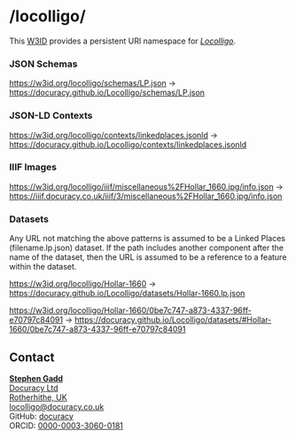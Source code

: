 # /locolligo/
This [W3ID](https://w3id.org) provides a persistent URI namespace for [*Locolligo*](https://github.com/docuracy/Locolligo/blob/main/README.md).

 
### JSON Schemas
https://w3id.org/locolligo/schemas/LP.json -> https://docuracy.github.io/Locolligo/schemas/LP.json


### JSON-LD Contexts
https://w3id.org/locolligo/contexts/linkedplaces.jsonld -> https://docuracy.github.io/Locolligo/contexts/linkedplaces.jsonld


### IIIF Images
https://w3id.org/locolligo/iiif/miscellaneous%2FHollar_1660.jpg/info.json -> https://iiif.docuracy.co.uk/iiif/3/miscellaneous%2FHollar_1660.jpg/info.json

### Datasets
Any URL not matching the above patterns is assumed to be a Linked Places (filename.lp.json) dataset. If the path includes another component after the name of the dataset, then the URL is assumed to be a reference to a feature within the dataset.

https://w3id.org/locolligo/Hollar-1660 -> https://docuracy.github.io/Locolligo/datasets/Hollar-1660.lp.json

https://w3id.org/locolligo/Hollar-1660/0be7c747-a873-4337-96ff-e70797c84091 -> https://docuracy.github.io/Locolligo/datasets/#Hollar-1660/0be7c747-a873-4337-96ff-e70797c84091


## Contact

**[Stephen Gadd](https://www.wikidata.org/wiki/Q7609282)**<br/>
[Docuracy Ltd](https://docuracy.co.uk)<br/>
[Rotherhithe, UK](https://www.wikidata.org/wiki/Q2886632)<br/>
<locolligo@docuracy.co.uk>  <br/>
GitHub: [docuracy](https://github.com/docuracy)<br/>
ORCID: [0000-0003-3060-0181](https://orcid.org/0000-0003-3060-0181)<br/>
